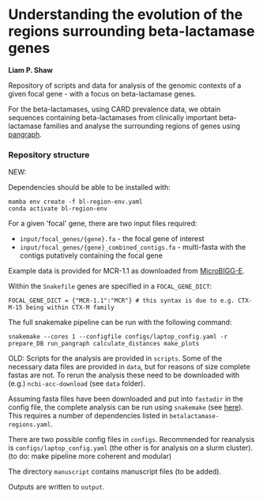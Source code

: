 # Understanding the evolution of the regions surrounding beta-lactamase genes 

__Liam P. Shaw__

Repository of scripts and data for analysis of the genomic contexts of a given focal gene - with a focus on beta-lactamase genes. 

For the beta-lactamases, using CARD prevalence data, we obtain sequences containing beta-lactamases from clinically important beta-lactamase families and analyse the surrounding regions of genes using [pangraph](https://github.com/neherlab/pangraph).

### Repository structure

NEW:

Dependencies should be able to be installed with:

```
mamba env create -f bl-region-env.yaml
conda activate bl-region-env
```

For a given 'focal' gene, there are two input files required:

* `input/focal_genes/{gene}.fa` - the focal gene of interest 
* `input/focal_genes/{gene}_combined_contigs.fa` - multi-fasta with the contigs putatively containing the focal gene 

Example data is provided for MCR-1.1 as downloaded from [MicroBIGG-E](https://www.ncbi.nlm.nih.gov/pathogens/microbigge/#mcr-1.1).

Within the `Snakefile` genes are specified in a `FOCAL_GENE_DICT`:

```
FOCAL_GENE_DICT = {"MCR-1.1":"MCR"} # this syntax is due to e.g. CTX-M-15 being within CTX-M family
```

The full snakemake pipeline can be run with the following command:

```
snakemake --cores 1 --configfile configs/laptop_config.yaml -r prepare_DB run_pangraph calculate_distances make_plots
```


OLD:
Scripts for the analysis are provided in `scripts`. Some of the necessary data files are provided in `data`, but for reasons of size complete fastas are not. To rerun the analysis these need to be downloaded with (e.g.) `ncbi-acc-download` (see `data` folder).

Assuming fasta files have been downloaded and put into `fastadir` in the config file, the complete analysis can be run using `snakemake` (see [here](https://snakemake.readthedocs.io/en/stable/index.html)). This requires a number of dependencies listed in `betalactamase-regions.yaml`. 

There are two possible config files in `configs`. Recommended for reanalysis is `configs/laptop_config.yaml` (the other is for analysis on a slurm cluster). (to do: make pipeline more coherent and modular)

The directory `manuscript` contains manuscript files (to be added).

Outputs are written to `output`. 
